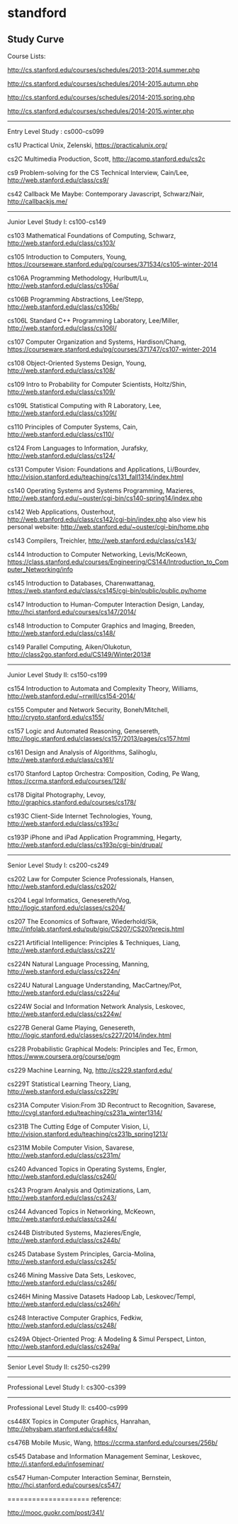 standford
=========
Study Curve
---------------------
Course Lists:

http://cs.stanford.edu/courses/schedules/2013-2014.summer.php

http://cs.stanford.edu/courses/schedules/2014-2015.autumn.php

http://cs.stanford.edu/courses/schedules/2014-2015.spring.php

http://cs.stanford.edu/courses/schedules/2014-2015.winter.php

---------------------
Entry Level Study : cs000-cs099

cs1U	Practical Unix,	Zelenski, https://practicalunix.org/

cs2C	Multimedia Production,	Scott, http://acomp.stanford.edu/cs2c

cs9   Problem-solving for the CS Technical Interview,	Cain/Lee,  http://web.stanford.edu/class/cs9/

cs42	Callback Me Maybe: Contemporary Javascript,	Schwarz/Nair, http://callbackjs.me/


---------------------
Junior Level Study I: cs100-cs149

cs103	Mathematical Foundations of Computing,	Schwarz,  http://web.stanford.edu/class/cs103/

cs105	Introduction to Computers,	Young,  https://courseware.stanford.edu/pg/courses/371534/cs105-winter-2014

cs106A	Programming Methodology,	Hurlbutt/Lu, http://web.stanford.edu/class/cs106a/

cs106B	Programming Abstractions,	Lee/Stepp,  http://web.stanford.edu/class/cs106b/

cs106L	Standard C++ Programming Laboratory,	Lee/Miller,  http://web.stanford.edu/class/cs106l/

cs107	Computer Organization and Systems,	Hardison/Chang,  https://courseware.stanford.edu/pg/courses/371747/cs107-winter-2014

cs108	Object-Oriented Systems Design,	Young,  http://web.stanford.edu/class/cs108/

cs109	Intro to Probability for Computer Scientists,	Holtz/Shin,  http://web.stanford.edu/class/cs109/

cs109L	Statistical Computing with R Laboratory,	Lee, http://web.stanford.edu/class/cs109l/

cs110	Principles of Computer Systems,	Cain, http://web.stanford.edu/class/cs110/

cs124	From Languages to Information,	Jurafsky, http://web.stanford.edu/class/cs124/

cs131	Computer Vision: Foundations and Applications,	Li/Bourdev,  http://vision.stanford.edu/teaching/cs131_fall1314/index.html

cs140	Operating Systems and Systems Programming,	Mazieres, http://web.stanford.edu/~ouster/cgi-bin/cs140-spring14/index.php

cs142	Web Applications,	Ousterhout, http://web.stanford.edu/class/cs142/cgi-bin/index.php
also view his personal website: http://web.stanford.edu/~ouster/cgi-bin/home.php

cs143	Compilers,	Treichler,  http://web.stanford.edu/class/cs143/

cs144	Introduction to Computer Networking,	Levis/McKeown,  https://class.stanford.edu/courses/Engineering/CS144/Introduction_to_Computer_Networking/info

cs145	Introduction to Databases,	Charenwattanag,	https://web.stanford.edu/class/cs145/cgi-bin/public/public.py/home

cs147	Introduction to Human-Computer Interaction Design,	Landay,  http://hci.stanford.edu/courses/cs147/2014/

cs148	Introduction to Computer Graphics and Imaging,	Breeden,  http://web.stanford.edu/class/cs148/

cs149	Parallel Computing,	Aiken/Olukotun,  http://class2go.stanford.edu/CS149/Winter2013#


---------------------
Junior Level Study II: cs150-cs199

cs154	Introduction to Automata and Complexity Theory,	Williams, http://web.stanford.edu/~rrwill/cs154-2014/

cs155	Computer and Network Security,	Boneh/Mitchell, http://crypto.stanford.edu/cs155/

cs157	Logic and Automated Reasoning,	Genesereth, http://logic.stanford.edu/classes/cs157/2013/pages/cs157.html

cs161	Design and Analysis of Algorithms,	Salihoglu, http://web.stanford.edu/class/cs161/

cs170	Stanford Laptop Orchestra: Composition, Coding, Pe	Wang, https://ccrma.stanford.edu/courses/128/

cs178	Digital Photography,	Levoy, http://graphics.stanford.edu/courses/cs178/

cs193C	Client-Side Internet Technologies,	Young, http://web.stanford.edu/class/cs193c/

cs193P	iPhone and iPad Application Programming,	Hegarty, http://web.stanford.edu/class/cs193p/cgi-bin/drupal/


---------------------
Senior Level Study I: cs200-cs249

cs202	Law for Computer Science Professionals,	Hansen, http://web.stanford.edu/class/cs202/

cs204	Legal Informatics,	Genesereth/Vog, http://logic.stanford.edu/classes/cs204/

cs207	The Economics of Software,	Wiederhold/Sik, http://infolab.stanford.edu/pub/gio/CS207/CS207precis.html

cs221	Artificial Intelligence: Principles & Techniques,	Liang, http://web.stanford.edu/class/cs221/

cs224N	Natural Language Processing,	Manning, http://web.stanford.edu/class/cs224n/

cs224U	Natural Language Understanding,	MacCartney/Pot, http://web.stanford.edu/class/cs224u/

cs224W	Social and Information Network Analysis,	Leskovec, http://web.stanford.edu/class/cs224w/

cs227B	General Game Playing,	Genesereth, http://logic.stanford.edu/classes/cs227/2014/index.html

cs228	Probabilistic Graphical Models: Principles and Tec,	Ermon, https://www.coursera.org/course/pgm

cs229	Machine Learning,	Ng, http://cs229.stanford.edu/

cs229T	Statistical Learning Theory,	Liang, http://web.stanford.edu/class/cs229t/

cs231A	Computer Vision:From 3D Recontruct to Recognition,	Savarese, http://cvgl.stanford.edu/teaching/cs231a_winter1314/

cs231B	The Cutting Edge of Computer Vision,	Li, http://vision.stanford.edu/teaching/cs231b_spring1213/

cs231M	Mobile Computer Vision,	Savarese, http://web.stanford.edu/class/cs231m/

cs240	Advanced Topics in Operating Systems,	Engler, http://web.stanford.edu/class/cs240/

cs243	Program Analysis and Optimizations,	Lam, http://web.stanford.edu/class/cs243/

cs244	Advanced Topics in Networking,	McKeown, http://web.stanford.edu/class/cs244/

cs244B	Distributed Systems,	Mazieres/Engle, http://web.stanford.edu/class/cs244b/

cs245	Database System Principles,	Garcia-Molina, http://web.stanford.edu/class/cs245/

cs246	Mining Massive Data Sets,	Leskovec, http://web.stanford.edu/class/cs246/

cs246H	Mining Massive Datasets Hadoop Lab,	Leskovec/Templ, http://web.stanford.edu/class/cs246h/

cs248	Interactive Computer Graphics,	Fedkiw, http://web.stanford.edu/class/cs248/

cs249A	Object-Oriented Prog: A Modeling & Simul Perspect,	Linton, http://web.stanford.edu/class/cs249a/

---------------------
Senior Level Study II: cs250-cs299


---------------------
Professional Level Study I: cs300-cs399




---------------------
Professional Level Study II: cs400-cs999

cs448X	Topics in Computer Graphics,	Hanrahan, http://physbam.stanford.edu/cs448x/

cs476B	Mobile Music,	Wang, https://ccrma.stanford.edu/courses/256b/

cs545	Database and Information Management Seminar,	Leskovec, http://i.stanford.edu/infoseminar/

cs547	Human-Computer Interaction Seminar,	Bernstein, http://hci.stanford.edu/courses/cs547/


====================
reference:

http://mooc.guokr.com/post/341/




